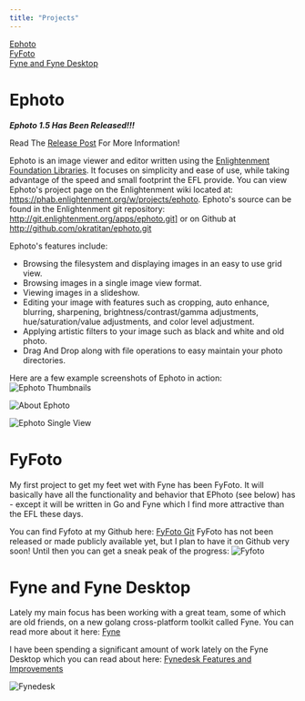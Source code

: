 ```yaml
---
title: "Projects"
---
```

[Ephoto](#ephoto)  
[FyFoto](#fyfoto)  
[Fyne and Fyne Desktop](#fyne-and-fyne-desktop)

# Ephoto

***Ephoto 1.5 Has Been Released!!!***

 Read The [Release Post](/posts/ephoto-1_5-released/) For More Information!

Ephoto is an image viewer and editor written using the [Enlightenment Foundation Libraries](http://www.enlightenment.org).  It focuses on simplicity and ease of use, while taking advantage of the speed and small footprint the EFL provide.  You can view Ephoto's project page on the Enlightenment wiki located at: <https://phab.enlightenment.org/w/projects/ephoto>.  Ephoto's source can be found in the Enlightenment git repository: <http://git.enlightenment.org/apps/ephoto.git]> or on Github at <http://github.com/okratitan/ephoto.git>

Ephoto's features include:

* Browsing the filesystem and displaying images in an easy to use grid view.
* Browsing images in a single image view format.
* Viewing images in a slideshow.
* Editing your image with features such as cropping, auto enhance, blurring, sharpening, brightness/contrast/gamma adjustments, hue/saturation/value adjustments, and color level adjustment.
* Applying artistic filters to your image such as black and white and old photo.
* Drag And Drop along with file operations to easy maintain your photo directories.

Here are a few example screenshots of Ephoto in action:
![Ephoto Thumbnails](/images/ephoto1.jpg "Ephoto Thumbnail View")

![About Ephoto](/images/ephoto2.jpg "About Ephoto")

![Ephoto Single View](/images/ephoto3.jpg "Ephoto Single Image View")

# FyFoto

My first project to get my feet wet with Fyne has been FyFoto.  It will basically have all the functionality and behavior that EPhoto (see below) has - except it will be written in Go and Fyne which I find
more attractive than the EFL these days.

You can find Fyfoto at my Github here: [FyFoto Git](https://github.com/okratitan/fyfoto.git)
FyFoto has not been released or made publicly available yet, but I plan to have it on Github very soon!  Until then you can get a sneak peak of the progress:
![Fyfoto](/images/fyfoto1.jpg "FyFoto")

# Fyne and Fyne Desktop

Lately my main focus has been working with a great team, some of which are old friends, on a new golang cross-platform toolkit called Fyne.  You can read more about it here: [Fyne](http://www.fyne.io)

I have been spending a significant amount of work lately on the Fyne Desktop which you can read about here: [Fynedesk Features and Improvements](/posts/fynedesk/)

![Fynedesk](/images/fynedesk_updated.png "Fynedesk")